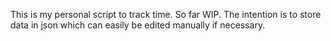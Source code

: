 This is my personal script to track time. So far WIP. The intention is to store data in json which can easily be edited manually if necessary.
